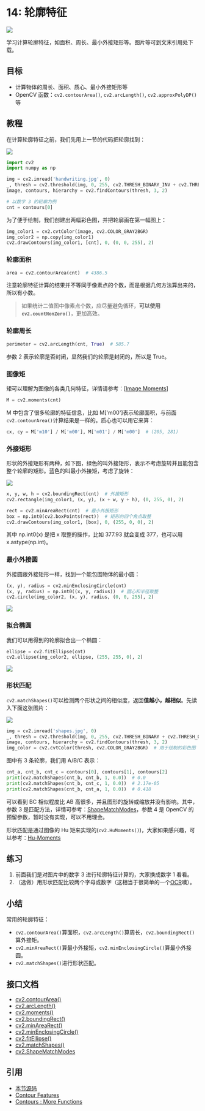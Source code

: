 # 14: 轮廓特征

![](https://cos.codec.wang/cv2_min_rect_rect_bounding.jpg)

学习计算轮廓特征，如面积、周长、最小外接矩形等。图片等可到文末引用处下载。

## 目标

- 计算物体的周长、面积、质心、最小外接矩形等
- OpenCV 函数：`cv2.contourArea()`, `cv2.arcLength()`, `cv2.approxPolyDP()` 等

## 教程

在计算轮廓特征之前，我们先用上一节的代码把轮廓找到：

![](https://cos.codec.wang/cv2_31_handwriting_sample.jpg)

```python
import cv2
import numpy as np

img = cv2.imread('handwriting.jpg', 0)
_, thresh = cv2.threshold(img, 0, 255, cv2.THRESH_BINARY_INV + cv2.THRESH_OTSU)
image, contours, hierarchy = cv2.findContours(thresh, 3, 2)

# 以数字 3 的轮廓为例
cnt = contours[0]
```

为了便于绘制，我们创建出两幅彩色图，并把轮廓画在第一幅图上：

```python
img_color1 = cv2.cvtColor(image, cv2.COLOR_GRAY2BGR)
img_color2 = np.copy(img_color1)
cv2.drawContours(img_color1, [cnt], 0, (0, 0, 255), 2)
```

### 轮廓面积

```python
area = cv2.contourArea(cnt)  # 4386.5
```

注意轮廓特征计算的结果并不等同于像素点的个数，而是根据几何方法算出来的，所以有小数。

> 如果统计二值图中像素点个数，应尽量避免循环，**可以使用`cv2.countNonZero()`**，更加高效。

### 轮廓周长

```python
perimeter = cv2.arcLength(cnt, True)  # 585.7
```

参数 2 表示轮廓是否封闭，显然我们的轮廓是封闭的，所以是 True。

### 图像矩

矩可以理解为图像的各类几何特征，详情请参考：\[[Image Moments](http://en.wikipedia.org/wiki/Image_moment)\]

```python
M = cv2.moments(cnt)
```

M 中包含了很多轮廓的特征信息，比如 M\['m00'\]表示轮廓面积，与前面`cv2.contourArea()`计算结果是一样的。质心也可以用它来算：

```python
cx, cy = M['m10'] / M['m00'], M['m01'] / M['m00']  # (205, 281)
```

### 外接矩形

形状的外接矩形有两种，如下图，绿色的叫外接矩形，表示不考虑旋转并且能包含整个轮廓的矩形。蓝色的叫最小外接矩，考虑了旋转：

![](https://cos.codec.wang/cv2_min_rect_rect_bounding.jpg)

```python
x, y, w, h = cv2.boundingRect(cnt)  # 外接矩形
cv2.rectangle(img_color1, (x, y), (x + w, y + h), (0, 255, 0), 2)
```

```python
rect = cv2.minAreaRect(cnt)  # 最小外接矩形
box = np.int0(cv2.boxPoints(rect))  # 矩形的四个角点取整
cv2.drawContours(img_color1, [box], 0, (255, 0, 0), 2)
```

其中 np.int0\(x\) 是把 x 取整的操作，比如 377.93 就会变成 377，也可以用 x.astype\(np.int\)。

### 最小外接圆

外接圆跟外接矩形一样，找到一个能包围物体的最小圆：

```python
(x, y), radius = cv2.minEnclosingCircle(cnt)
(x, y, radius) = np.int0((x, y, radius))  # 圆心和半径取整
cv2.circle(img_color2, (x, y), radius, (0, 0, 255), 2)
```

![](https://cos.codec.wang/cv2_min_enclosing_circle.jpg)

### 拟合椭圆

我们可以用得到的轮廓拟合出一个椭圆：

```python
ellipse = cv2.fitEllipse(cnt)
cv2.ellipse(img_color2, ellipse, (255, 255, 0), 2)
```

![](https://cos.codec.wang/cv2_fitting_ellipse.jpg)

### 形状匹配

`cv2.matchShapes()`可以检测两个形状之间的相似度，返回**值越小，越相似**。先读入下面这张图片：

![](https://cos.codec.wang/cv2_match_shape_shapes.jpg)

```python
img = cv2.imread('shapes.jpg', 0)
_, thresh = cv2.threshold(img, 0, 255, cv2.THRESH_BINARY + cv2.THRESH_OTSU)
image, contours, hierarchy = cv2.findContours(thresh, 3, 2)
img_color = cv2.cvtColor(thresh, cv2.COLOR_GRAY2BGR)  # 用于绘制的彩色图
```

图中有 3 条轮廓，我们用 A/B/C 表示：

```python
cnt_a, cnt_b, cnt_c = contours[0], contours[1], contours[2]
print(cv2.matchShapes(cnt_b, cnt_b, 1, 0.0))  # 0.0
print(cv2.matchShapes(cnt_b, cnt_c, 1, 0.0))  # 2.17e-05
print(cv2.matchShapes(cnt_b, cnt_a, 1, 0.0))  # 0.418
```

可以看到 BC 相似程度比 AB 高很多，并且图形的旋转或缩放并没有影响。其中，参数 3 是匹配方法，详情可参考：[ShapeMatchModes](https://docs.opencv.org/4.0.0/d3/dc0/group__imgproc__shape.html#gaf2b97a230b51856d09a2d934b78c015f)，参数 4 是 OpenCV 的预留参数，暂时没有实现，可以不用理会。

形状匹配是通过图像的 Hu 矩来实现的\(`cv2.HuMoments()`\)，大家如果感兴趣，可以参考：[Hu-Moments](http://en.wikipedia.org/wiki/Image_moment#Rotation_invariant_moments)

## 练习

1. 前面我们是对图片中的数字 3 进行轮廓特征计算的，大家换成数字 1 看看。
2. （选做）用形状匹配比较两个字母或数字（这相当于很简单的一个[OCR](https://baike.baidu.com/item/%E5%85%89%E5%AD%A6%E5%AD%97%E7%AC%A6%E8%AF%86%E5%88%AB/4162921?fr=aladdin&fromid=25995&fromtitle=OCR)噢）。

## 小结

常用的轮廓特征：

- `cv2.contourArea()`算面积，`cv2.arcLength()`算周长，`cv2.boundingRect()`算外接矩。
- `cv2.minAreaRect()`算最小外接矩，`cv2.minEnclosingCircle()`算最小外接圆。
- `cv2.matchShapes()`进行形状匹配。

## 接口文档

- [cv2.contourArea()](https://docs.opencv.org/4.0.0/d3/dc0/group__imgproc__shape.html#ga2c759ed9f497d4a618048a2f56dc97f1)
- [cv2.arcLength()](https://docs.opencv.org/4.0.0/d3/dc0/group__imgproc__shape.html#ga8d26483c636be6b35c3ec6335798a47c)
- [cv2.moments()](https://docs.opencv.org/4.0.0/d3/dc0/group__imgproc__shape.html#ga556a180f43cab22649c23ada36a8a139)
- [cv2.boundingRect()](https://docs.opencv.org/4.0.0/d3/dc0/group__imgproc__shape.html#ga103fcbda2f540f3ef1c042d6a9b35ac7)
- [cv2.minAreaRect()](https://docs.opencv.org/4.0.0/d3/dc0/group__imgproc__shape.html#ga3d476a3417130ae5154aea421ca7ead9)
- [cv2.minEnclosingCircle()](https://docs.opencv.org/4.0.0/d3/dc0/group__imgproc__shape.html#ga8ce13c24081bbc7151e9326f412190f1)
- [cv2.fitEllipse()](https://docs.opencv.org/4.0.0/d3/dc0/group__imgproc__shape.html#gaf259efaad93098103d6c27b9e4900ffa)
- [cv2.matchShapes()](https://docs.opencv.org/4.0.0/d3/dc0/group__imgproc__shape.html#gaadc90cb16e2362c9bd6e7363e6e4c317)
- [cv2.ShapeMatchModes](https://docs.opencv.org/4.0.0/d3/dc0/group__imgproc__shape.html#gaf2b97a230b51856d09a2d934b78c015f)

## 引用

- [本节源码](https://github.com/codecwang/OpenCV-Python-Tutorial/tree/master/14-Contour-Features)
- [Contour Features](http://opencv-python-tutroals.readthedocs.io/en/latest/py_tutorials/py_imgproc/py_contours/py_contour_features/py_contour_features.html)
- [Contours : More Functions](http://opencv-python-tutroals.readthedocs.io/en/latest/py_tutorials/py_imgproc/py_contours/py_contours_more_functions/py_contours_more_functions.html)

